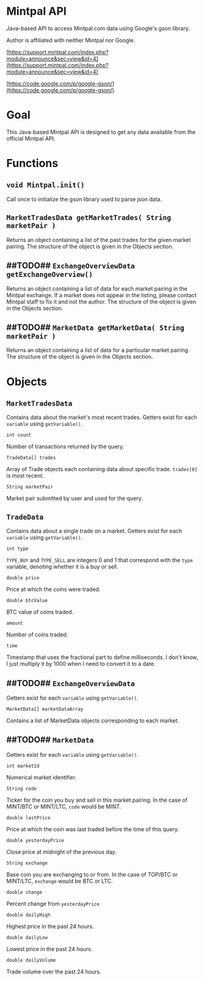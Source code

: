 Mintpal API
==========

Java-based API to access Mintpal.com data using Google's gson library.

Author is affiliated with neither Mintpal nor Google.

[https://support.mintpal.com/index.php?module=announce&sec=view&id=4](https://support.mintpal.com/index.php?module=announce&sec=view&id=4)

[https://code.google.com/p/google-gson/](https://code.google.com/p/google-gson/)



Goal
==========

This Java-based Mintpal API is designed to get any data available from the official Mintpal API.



Functions
==========


`void Mintpal.init()`
----------

Call once to initialize the gson library used to parse json data.


`MarketTradesData getMarketTrades( String marketPair )`
----------

Returns an object containing a list of the past trades for the given market pairing. The structure of the object is given in the Objects section.


**##TODO##** `ExchangeOverviewData getExchangeOverview()`
----------

Returns an object containing a list of data for each market pairing in the Mintpal exchange. If a market does not appear in the listing, please contact Mintpal staff to fix it and not the author. The structure of the object is given in the Objects section.


**##TODO##** `MarketData getMarketData( String marketPair )`
----------

Returns an object containing a list of data for a particular market pairing. The structure of the object is given in the Objects section.



Objects
==========


`MarketTradesData`
----------

Contains data about the market's most recent trades. Getters exist for each `variable` using `getVariable()`.

`int count`

Number of transactions returned by the query.

`TradeData[] trades`

Array of Trade objects each containing data about specific trade. `trades[0]` is most recent.

`String marketPair`

Market pair submitted by user and used for the query.


`TradeData`
----------

Contains data about a single trade on a market. Getters exist for each `variable` using `getVariable()`.

`int type`

`TYPE_BUY` and `TYPE_SELL` are integers 0 and 1 that correspond with the `type` variable, denoting whether it is a buy or sell.

`double price`

Price at which the coins were traded.

`double btcValue`

BTC value of coins traded.

`amount`

Number of coins traded.

`time`

Timestamp that uses the fractional part to define milliseconds. I don't know, I just multiply it by 1000 when I need to convert it to a date.


**##TODO##** `ExchangeOverviewData`
----------

Getters exist for each `variable` using `getVariable()`.

`MarketData[] marketDataArray`

Contains a list of MarketData objects corresponding to each market.


**##TODO##** `MarketData`
----------

Getters exist for each `variable` using `getVariable()`.

`int marketId`

Numerical market identifier.

`String code`

Ticker for the coin you buy and sell in this market pairing. In the case of MINT/BTC or MINT/LTC, `code` would be MINT.

`double lastPrice`

Price at which the coin was last traded before the time of this query.

`double yesterdayPrice`

Close price at midnight of the previous day.

`String exchange`

Base coin you are exchanging to or from. In the case of TOP/BTC or MINT/LTC, `exchange` would be BTC or LTC.

`double change`

Percent change from `yesterdayPrice`

`double dailyHigh`

Highest price in the past 24 hours.

`double dailyLow`

Lowest price in the past 24 hours.

`double dailyVolume`

Trade volume over the past 24 hours.